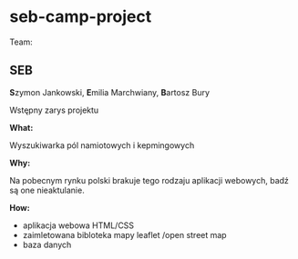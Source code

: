 # seb-camp-project

Team: <h2>**SEB**</h2>
**S**zymon Jankowski, **E**milia Marchwiany, **B**artosz Bury

Wstępny zarys projektu

**What:**

Wyszukiwarka pól namiotowych i kepmingowych


**Why:**

Na pobecnym rynku polski brakuje tego rodzaju aplikacji webowych, badź są one nieaktulanie.


**How:**

- aplikacja webowa HTML/CSS
- zaimletowana bibloteka mapy leaflet /open street map
- baza danych
